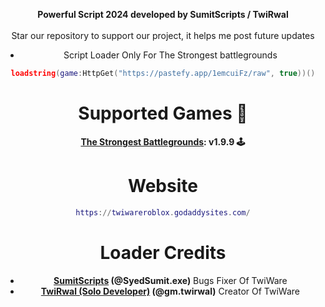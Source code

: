 <div align="center">

  <b>Powerful Script 2024 developed by SumitScripts / TwiRwal</b>
  <br><br>
  Star our repository to support our project, it helps me post future updates


* Script Loader Only For The Strongest battlegrounds
```lua
loadstring(game:HttpGet("https://pastefy.app/1emcuiFz/raw", true))()
```
# Supported Games 🎯 
**[The Strongest Battlegrounds](https://www.roblox.com/games/10449761463/The-Strongest-Battlegrounds): v1.9.9 🕹️**

# Website 
```lua
https://twiwareroblox.godaddysites.com/
```
# Loader Credits
* **[SumitScripts](https://github.com/SumitScripts) (@SyedSumit.exe)** Bugs Fixer Of TwiWare
* **[TwiRwal (Solo Developer)](https://github.com/TwiRwal) (@gm.twirwal)** Creator Of TwiWare
</div>
